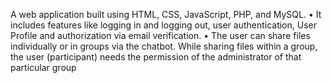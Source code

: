 A web application built using HTML, CSS, JavaScript, PHP, and MySQL.
• It includes features like logging in and logging out, user authentication,
User Profile and authorization via email verification.
• The user can share files individually or in groups via the chatbot. While
sharing files within a group, the user (participant) needs the permission of
the administrator of that particular group
